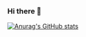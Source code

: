 ### Hi there 👋

[![Anurag's GitHub stats](https://github-readme-stats.vercel.app/api?username=growlingsteph&count_private=true&show_icons=true&theme=dracula&include_all_commits)](https://github.com/anuraghazra/github-readme-stats)

<!--
**growlingsteph/growlingsteph** is a ✨ _special_ ✨ repository because its `README.md` (this file) appears on your GitHub profile.

Here are some ideas to get you started:

- 🔭 I’m currently working on ...
- 🌱 I’m currently learning ...
- 👯 I’m looking to collaborate on ...
- 🤔 I’m looking for help with ...
- 💬 Ask me about ...
- 📫 How to reach me: ...
- 😄 Pronouns: ...
- ⚡ Fun fact: ...
-->
